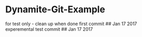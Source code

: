 # Dynamite-Git-Example
for test only - clean up when done
first commit ## Jan 17 2017
experemental test commit ## Jan 17 2017